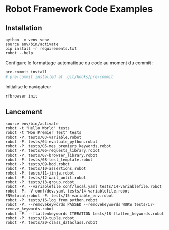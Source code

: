 # Robot Framework Code Examples

## Installation

```
python -m venv venv
source env/bin/activate
pip install -r requirements.txt
robot --help
```

Configure le formattage automatique du code au moment du commit :

```bash
pre-commit install
# pre-commit installed at .git/hooks/pre-commit
```

Initialise le navigateur

```bash
rfbrowser init
```


## Lancement

```
source env/bin/activate
robot -t "Hello World" tests
robot -t "Mon Premier Test" tests
robot -P. tests/03-variable.robot
robot -P. tests/04-evaluate_python.robot
robot -P. tests/05-mes_premiers_keywords.robot
robot -P. tests/06-requests_library.robot
robot -P. tests/07-browser_library.robot
robot -P. tests/08-test_template.robot
robot -P. tests/09-bdd.robot
robot -P. tests/10-assertions.robot
robot -P. tests/11-jinja.robot
robot -P. tests/12-wait_until.robot
robot -P. tests/13-group.robot
robot -P. --variablefile conf/local.yaml tests/14-variablefile.robot
robot -P. -V conf/dev.yaml tests/14-variablefile.robot
ENV=local;robot -P. tests/15-variable_env.robot
robot -P. tests/16-log_from_python.robot
robot -P. --removekeywords PASSED --removekeywords WUKS tests/17-remove_keywords.robot
robot -P. --flattenkeywords ITERATION tests/18-flatten_keywords.robot
robot -P. tests/19-tuple.robot
robot -P. tests/20-class_dataclass.robot
```
